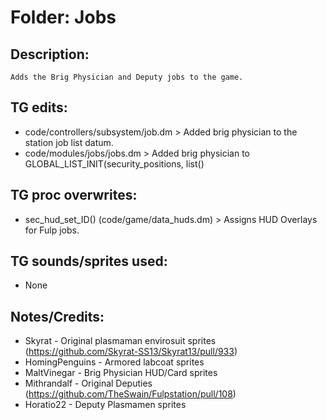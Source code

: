 # Folder: Jobs

## Description:

	Adds the Brig Physician and Deputy jobs to the game.

## TG edits:

- code/controllers/subsystem/job.dm > Added brig physician to the station job list datum.
- code/modules/jobs/jobs.dm > Added brig physician to GLOBAL_LIST_INIT(security_positions, list()

## TG proc overwrites:

- sec_hud_set_ID() (code/game/data_huds.dm) > Assigns HUD Overlays for Fulp jobs.

## TG sounds/sprites used:

- None

## Notes/Credits:

- Skyrat - Original plasmaman envirosuit sprites (https://github.com/Skyrat-SS13/Skyrat13/pull/933)
- HomingPenguins - Armored labcoat sprites
- MaltVinegar - Brig Physician HUD/Card sprites
- Mithrandalf - Original Deputies (https://github.com/TheSwain/Fulpstation/pull/108)
- Horatio22 - Deputy Plasmamen sprites
